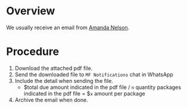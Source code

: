 # Overview
We usually receive an email from [Amanda Nelson](anelson@osmworldwide.com).
# Procedure
1. Download the attached pdf file.
2. Send the downloaded file to `MF Notifications` chat in WhatsApp
3. Include the detail when sending the file.
	- $total due amount indicated in the pdf file / `n` quantity packages indicated in the pdf file = $`x` amount per package
4. Archive the email when done.